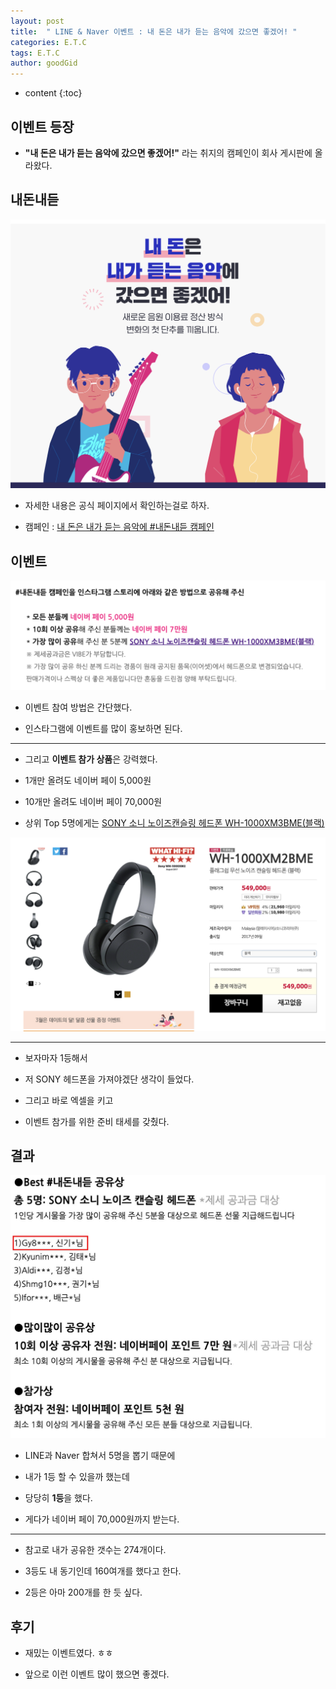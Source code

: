 ```yaml
---
layout: post
title:  " LINE & Naver 이벤트 : 내 돈은 내가 듣는 음악에 갔으면 좋겠어! "
categories: E.T.C
tags: E.T.C
author: goodGid
---
```

* content
{:toc}

## 이벤트 등장

* **"내 돈은 내가 듣는 음악에 갔으면 좋겠어!"** 라는 취지의 캠페인이 회사 게시판에 올라왔다.






## 내돈내듣

![](/assets/img/posts/Vibe-Event_1.png)

* 자세한 내용은 공식 페이지에서 확인하는걸로 하자.

* 캠페인 : [내 돈은 내가 듣는 음악에 #내돈내듣 캠페인](https://vibe.naver.com/wheresmymoney)





## 이벤트

![](/assets/img/posts/Vibe-Event_2.png)

* 이벤트 참여 방법은 간단했다.

* 인스타그램에 이벤트를 많이 홍보하면 된다.

---

* 그리고 **이벤트 참가 상품**은 강력했다.

* 1개만 올려도 네이버 페이 5,000원

* 10개만 올려도 네이버 페이 70,000원

* 상위 Top 5명에게는 [SONY 소니 노이즈캔슬링 헤드폰 WH-1000XM3BME(블랙)](http://store.sony.co.kr/handler/ViewProduct-Start?productId=92388810)

![](/assets/img/posts/Vibe-Event_4.png)

---

* 보자마자 1등해서 

* 저 SONY 헤드폰을 가져야겠단 생각이 들었다.

* 그리고 바로 엑셀을 키고

* 이벤트 참가를 위한 준비 태세를 갖췄다.






## 결과

![](/assets/img/posts/Vibe-Event_3.png)

* LINE과 Naver 합쳐서 5명을 뽑기 때문에 

* 내가 1등 할 수 있을까 했는데

* 당당히 **1등**을 했다.

* 게다가 네이버 페이 70,000원까지 받는다. 

---

* 참고로 내가 공유한 갯수는 274개이다.

* 3등도 내 동기인데 160여개를 했다고 한다.

* 2등은 아마 200개를 한 듯 싶다.





## 후기

* 재밌는 이벤트였다. ㅎㅎ

* 앞으로 이런 이벤트 많이 했으면 좋겠다.

